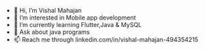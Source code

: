 - 👋 Hi, I’m Vishal Mahajan
- 👀 I’m interested in Mobile app development
- 🌱 I’m currently learning Flutter,Java & MySQL
- 💞️ Ask about java programs 
- 📫 Reach me through linkedin.com/in/vishal-mahajan-494354215   
